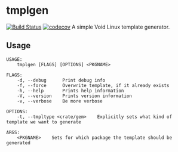 # tmplgen

[![Build Status](https://travis-ci.org/Cogitri/tmplgen.svg?branch=master)](https://travis-ci.org/Cogitri/tmplgen)
[![codecov](https://codecov.io/gh/Cogitri/tmplgen/branch/master/graph/badge.svg)](https://codecov.io/gh/Cogitri/tmplgen)
A simple Void Linux template generator.

## Usage
```
USAGE:
    tmplgen [FLAGS] [OPTIONS] <PKGNAME>

FLAGS:
    -d, --debug      Print debug info
    -f, --force      Overwrite template, if it already exists
    -h, --help       Prints help information
    -V, --version    Prints version information
    -v, --verbose    Be more verbose

OPTIONS:
    -t, --tmpltype <crate/gem>    Explicitly sets what kind of template we want to generate

ARGS:
    <PKGNAME>    Sets for which package the template should be generated
```

